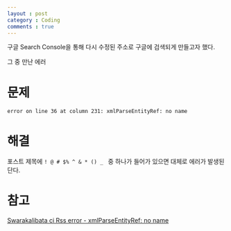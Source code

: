 ```yaml
---
layout : post
category : Coding
comments : true
---
```



구글 Search Console을 통해 다시 수정된 주소로
구글에 검색되게 만들고자 했다.

그 중 만난 에러

# 문제

```
error on line 36 at column 231: xmlParseEntityRef: no name
```

# 해결 

포스트 제목에
`! @ # $% ^ & * () _ `
중 하나가 들어가 있으면 대체로 에러가 발생된단다.

# 참고

[Swarakalibata ci Rss error - xmlParseEntityRef: no name](https://members.phpmu.com/forum/read/swarakalibata-ci-rss-error)

